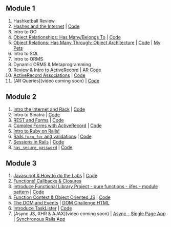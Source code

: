 ## Module 1
1. Hashketball Review
2. [Hashes and the Internet](https://www.youtube.com/watch?v=HgvTZRanVCE) | [Code](https://github.com/learn-co-curriculum/web-080717)
3. Intro to OO
4. [Object Relationships: Has Many/Belongs To](https://www.youtube.com/watch?v=QdnOpFrvA1s) | [Code](https://github.com/learn-co-curriculum/oo-relations-has-many-belongs-to-web-080717/)
5. [Object Relations: Has Many Through; Object Architecture](https://www.youtube.com/watch?v=TcuLsROjws8) | [Code](https://github.com/learn-co-curriculum/oo-relations-has-many-belongs-to-web-080717) | [My Pets](https://github.com/learn-co-curriculum/my-pets-modules-redo-starter)
6. Intro to SQL
7. Intro to ORMS
8. Dynamic ORMS & Metaprogramming
9. [Review & Intro to ActiveRecord](https://www.youtube.com/watch?v=L_MI74Zw08A) | [AR Code](https://github.com/learn-co-curriculum/web-080717-ActiveRecord-Intro)
10. [ActiveRecord Associations](https://www.youtube.com/watch?v=B_tZJvsuSEQ) | [Code](https://github.com/learn-co-curriculum/web-080717-ar-associations)
11. [AR Queries](video coming soon) | [Code](https://github.com/learn-co-curriculum/web-080717-ar-query-methods)

## Module 2 
1. [Intro the Internet and Rack](https://www.youtube.com/watch?v=UJFAOUkXS68) | [Code](https://gist.github.com/alexgriff/2d9d53d6b9c287d0ea1f02f377762ddb)
2. Intro to Sinatra | [Code](https://github.com/RachelSa/sinatra-snack-tracker)
3. [REST and Forms](https://www.youtube.com/watch?v=980Zy1JQ8RE) | [Code](https://github.com/learn-co-curriculum/web-0807-sinatra-forms-and-rest)
4. [Complex Forms with ActiveRecord](http://youtu.be/JFVFpIlIf74) | [Code](https://github.com/learn-co-curriculum/activerecord-and-forms-web-080717)
5. [Intro to Ruby on Rails!](http://youtu.be/Sxm6o9LfLrM)
6. [Rails `form_for` and validations](http://youtu.be/p_Uw2abU1PM) | [Code](https://github.com/learn-co-curriculum/student-lister-rails-web-080717/)
7. [Sessions in Rails](http://youtu.be/LfXeOsveaUk) | [Code](https://github.com/learn-co-curriculum/student-lister-rails-web-080717/)
8. [`has_secure_password`](http://youtu.be/RysOzyHA2ks) | [Code](https://github.com/learn-co-curriculum/student-lister-rails-web-080717/)

## Module 3
1. [Javascript & How to do the Labs](https://www.youtube.com/watch?v=ua0xFXA9GC4&feature=youtu.be) | [Code](https://github.com/learn-co-curriculum/javascript-intro-web-080717/)
2. [Functions! Callbacks & Closures](http://youtu.be/4mQ5QdirNdE) 
3. [Introduce Functional Library Project - pure functions - iifes - module pattern](http://youtu.be/7A7CUZ-vrY8) | [Code](https://gist.github.com/alexgriff/f806b056f46d9d59012f28d29674686c)
4. [Function Context & Object Oriented JS](http://youtu.be/6zsVNFSaCTk) | [Code](https://github.com/learn-co-curriculum/js-function-context-and-oo)
5. [The DOM and Events](http://youtu.be/G5QmM2QgSvA) | [DOM Challenge HTML](https://gist.github.com/alexgriff/7cebdfbeb5de35cf0e34cd714eedbd7e)
6. [Introduce TaskLister](http://youtu.be/ue_xToVBxFk) | [Code](https://gist.github.com/alexgriff/636a66bc9791b6e20d2292690e1d368e)
7. [Async JS, XHR & AJAX](video coming soon) | [Async - Single Page App](https://github.com/learn-co-curriculum/asynchronous-example-app-starter) | [Synchronous Rails App](https://github.com/learn-co-curriculum/synchronous-example-app-starter)


